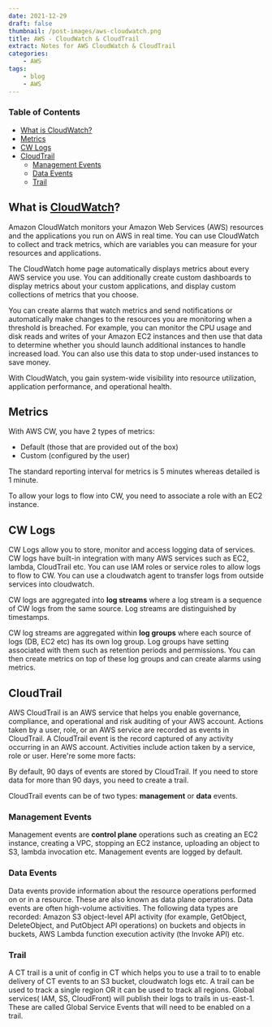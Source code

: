 ```yaml
---
date: 2021-12-29
draft: false
thumbnail: /post-images/aws-cloudwatch.png
title: AWS - CloudWatch & CloudTrail
extract: Notes for AWS CloudWatch & CloudTrail
categories:
    - AWS
tags:
    - blog
    - AWS
--- 
```



### Table of Contents

- [What is CloudWatch?](#what-is-cloudwatch)
- [Metrics](#metrics)
- [CW Logs](#cw-logs)
- [CloudTrail](#cloudtrail)
  - [Management Events](#management-events)
  - [Data Events](#data-events)
  - [Trail](#trail)



## What is [CloudWatch](https://docs.aws.amazon.com/AmazonCloudWatch/latest/monitoring/WhatIsCloudWatch.html)?
Amazon CloudWatch monitors your Amazon Web Services (AWS) resources and the applications you run on AWS in real time. You can use CloudWatch to collect and track metrics, which are variables you can measure for your resources and applications.

The CloudWatch home page automatically displays metrics about every AWS service you use. You can additionally create custom dashboards to display metrics about your custom applications, and display custom collections of metrics that you choose.

You can create alarms that watch metrics and send notifications or automatically make changes to the resources you are monitoring when a threshold is breached. For example, you can monitor the CPU usage and disk reads and writes of your Amazon EC2 instances and then use that data to determine whether you should launch additional instances to handle increased load. You can also use this data to stop under-used instances to save money.

With CloudWatch, you gain system-wide visibility into resource utilization, application performance, and operational health.

## Metrics

With AWS CW, you have 2 types of metrics:
- Default (those that are provided out of the box)
- Custom (configured by the user)

The standard reporting interval for metrics is 5 minutes whereas detailed is 1 minute. 

To allow your logs to flow into CW, you need to associate a role with an EC2 instance.

## CW Logs

CW Logs allow you to store, monitor and access logging data of services. CW logs have built-in integration with many AWS services such as EC2, lambda, CloudTrail etc. You can use IAM roles or service roles to allow logs to flow to CW. You can use a cloudwatch agent to transfer logs from outside services into cloudwatch.

CW logs are aggregated into **log streams** where a log stream is a sequence of CW logs from the same source. Log streams are distinguished by timestamps.

CW log streams are aggregated within **log groups** where each source of logs (DB, EC2 etc) has its own log group. Log groups have setting associated with them such as retention periods and permissions. You can then create metrics on top of these log groups and can create alarms using metrics. 

## CloudTrail

AWS CloudTrail is an AWS service that helps you enable governance, compliance, and operational and risk auditing of your AWS account. Actions taken by a user, role, or an AWS service are recorded as events in CloudTrail. A CloudTrail event is the record captured of any activity occurring in an AWS account. Activities include action taken by a service, role or user. Here're some more facts:

By default, 90 days of events are stored by CloudTrail. If you need to store data for more than 90 days, you need to create a trail. 

CloudTrail events can be of two types: **management** or **data** events.

### Management Events
Management events are **control plane** operations such as creating an EC2 instance, creating a VPC, stopping an EC2 instance, uploading an object to S3, lambda invocation etc. Management events are logged by default. 

### Data Events

Data events provide information about the resource operations performed on or in a resource. These are also known as data plane operations. Data events are often high-volume activities. The following data types are recorded: Amazon S3 object-level API activity (for example, GetObject, DeleteObject, and PutObject API operations) on buckets and objects in buckets, AWS Lambda function execution activity (the Invoke API) etc.

### Trail

A CT trail is a unit of config in CT which helps you to use a trail to to enable delivery of CT events to an S3 bucket, cloudwatch logs etc. A trail can be used to track a single region OR it can be used to track all regions. Global services( IAM, SS, CloudFront) will publish their logs to trails in us-east-1. These are called Global Service Events that will need to be enabled on a trail. 




